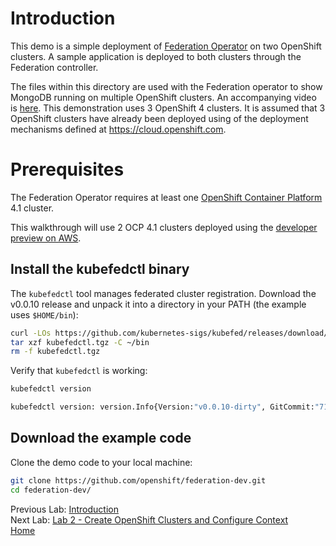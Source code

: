 <a id="markdown-introduction" name="introduction"></a>
# Introduction

This demo is a simple deployment of [Federation Operator](https://operatorhub.io/operator/alpha/federation.v0.0.10) on two OpenShift
clusters. A sample application is deployed to both clusters through the Federation controller.

The files within this directory are used with the Federation operator to show
MongoDB running on multiple OpenShift clusters. An accompanying video
is [here](https://youtu.be/StNJupmZ5Mo). This demonstration uses 3 OpenShift 4 clusters. It is assumed that 3 OpenShift
clusters have already been deployed using of the deployment mechanisms defined at
https://cloud.openshift.com.

<a id="markdown-pre-requisites" name="pre-requisites"></a>
# Prerequisites

The Federation Operator requires at least one [OpenShift Container Platform](https://www.openshift.com/) 4.1 cluster.

This walkthrough will use 2 OCP 4.1 clusters deployed using the [developer preview on AWS](https://cloud.openshift.com/clusters/install).

<a id="markdown-install-the-kubefedctl-binary" name="install-the-kubefedctl-binary"></a>
## Install the kubefedctl binary

The `kubefedctl` tool manages federated cluster registration. Download the
v0.0.10 release and unpack it into a directory in your PATH (the
example uses `$HOME/bin`):

~~~sh
curl -LOs https://github.com/kubernetes-sigs/kubefed/releases/download/v0.0.10/kubefedctl.tgz
tar xzf kubefedctl.tgz -C ~/bin
rm -f kubefedctl.tgz
~~~

Verify that `kubefedctl` is working:

~~~sh
kubefedctl version

kubefedctl version: version.Info{Version:"v0.0.10-dirty", GitCommit:"71d233ede685707df554ef653e06bf7f0229415c", GitTreeState:"dirty", BuildDate:"2019-05-06T22:30:31Z", GoVersion:"go1.11.2", Compiler:"gc", Platform:"linux/amd64"}
~~~

<a id="markdown-download-the-example-code" name="download-the-example-code"></a>
## Download the example code

Clone the demo code to your local machine:

~~~sh
git clone https://github.com/openshift/federation-dev.git
cd federation-dev/
~~~

Previous Lab: [Introduction](./intro.md)<br>
Next Lab: [Lab 2 - Create OpenShift Clusters and Configure Context](./2.md)<br>
[Home](../README.md)
